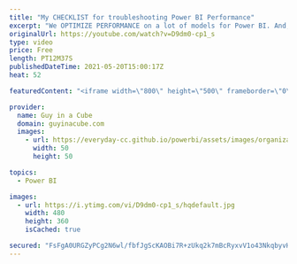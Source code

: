 ```yaml
---
title: "My CHECKLIST for troubleshooting Power BI Performance"
excerpt: "We OPTIMIZE PERFORMANCE on a lot of models for Power BI. And, over the years, we start with the same first few things. Adam walks you through his steps.  Performance Analyzer: https://docs.microsoft.com/power-bi/create-reports/desktop-performance-analyzer  DAX Studio: https://daxstudio.org/  Tabular"
originalUrl: https://youtube.com/watch?v=D9dm0-cp1_s
type: video
price: Free
length: PT12M37S
publishedDateTime: 2021-05-20T15:00:17Z
heat: 52

featuredContent: "<iframe width=\"800\" height=\"500\" frameborder=\"0\" src=\"https://www.youtube.com/embed/D9dm0-cp1_s\" allow=\"accelerometer; autoplay; encrypted-media; gyroscope; picture-in-picture\" allowfullscreen></iframe>"

provider:
  name: Guy in a Cube
  domain: guyinacube.com
  images:
    - url: https://everyday-cc.github.io/powerbi/assets/images/organizations/guyinacube.com-50x50.jpg
      width: 50
      height: 50

topics:
  - Power BI

images:
  - url: https://i.ytimg.com/vi/D9dm0-cp1_s/hqdefault.jpg
    width: 480
    height: 360
    isCached: true

secured: "FsFgA0URGZyPCg2N6wl/fbfJgScKAOBi7R+zUkq2k7mBcRyxvV1o43NkqbyvH8D+nU6srpd74Jfh8XLZLWOWOT3xxxhAA7AF9uRoeAnvRGSYMXlFGYQKXSqR5zpcdvguVm68AQk7DNyO3sNMqv86gjviARuiHMPasEQiLSFb+6U5AuSCOnMvYSbsOe9YfSHgRykbMink8zwRlJJ952XvhE9P8/WVC/8BssOlkl0HcRV/AVS+8Ts2KmQDzg+Funo/uHlE3P1t/YhuX/iIMkKzxa7AJv1Pw8RVelqJxARyrXHisStPu6y0RFP/B6SLK7SLil04mui/TKJmaIh9MFJp+w8aSgmqvP+wcYQSiDmtVuoOcY91wouguKDF4o+Hhl65jhA/SpugXZYUKAhl39QliTC4IJ1GyYyKAwOOrMmFV8Q=;E7TcfymIywgBm+cERz9s2g=="
---
```


